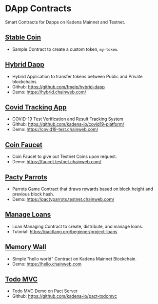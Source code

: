 # DApp Contracts

Smart Contracts for Dapps on Kadena Mainnet and Testnet.

## [Stable Coin](stablecoin)
  - Sample Contract to create a custom token, `my-token`.

## [Hybrid Dapp](hybrid-dapp)
 - Hybrid Application to transfer tokens between Public and Private blockchains
 - Github: https://github.com/fmelp/hybrid-dapp
 - Demo: https://hybrid.chainweb.com/

## [Covid Tracking App](covid)
  - COVID-19 Test Verification and Result Tracking System
  - Github: https://github.com/kadena-io/covid19-platform/
  - Demo: https://covid19-test.chainweb.com/

## [Coin Faucet](faucet)
  - Coin Faucet to give out Testnet Coins upon request.
  - Demo: https://faucet.testnet.chainweb.com/

## [Pacty Parrots](pacty-parrot)
  - Parrots Game Contract that draws rewards based on block height and previous block hash.
  - Demo: https://pactyparrots.testnet.chainweb.com/

## [Manage Loans](loans)
  - Loan Managing Contract to create, distribute, and manage loans.
  - Tutorial: https://pactlang.org/beginner/project-loans

## [Memory Wall](memory-wall)
  - Simple "hello world" Contract on Kadena Mainnet Blockchain.
  - Demo: https://hello.chainweb.com

## [Todo MVC](todomvc)
  - Todo MVC Demo on Pact Server
  - Github: https://github.com/kadena-io/pact-todomvc
